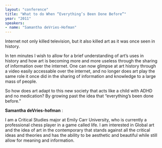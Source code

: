 ```yaml
---
layout: "conference"
title: "What to do When “Everything’s Been Done Before”"
year: "2011"
speakers:
- name: "Samantha deVries-Hofman"
---
```



Internet not only killed television, but it also killed art as it was once
seen in history.

In ten minutes I wish to allow for a brief understanding of art’s uses in
history and how art is becoming more and more useless through the sharing of
information over the internet. One can now glimpse at art history through a
video easily accessable over the internet, and no longer does art play the
same role it once did in the sharing of information and knowledge to a large
mass of people.

So how does art adapt to this new society that acts like a child with ADHD and
no medication? By growing past the idea that “everything’s been done before.”

**Samantha deVries-hofman** :

I am a Critical Studies major at Emily Carr University, who is currently a
professional chess player in a game called life. I am interested in Global art
and the idea of art in the contemporary that stands against all the critical
ideas and theories and has the ability to be aesthetic and beautiful while
still allow for meaning and information.


[//]: # (Retrieved from https://web.archive.org/web/20210413201442/https://www.ideawave.ca/2011-conference/what-to-do-when-everythings-been-done-before)